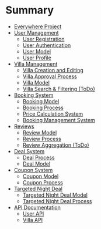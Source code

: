 # Summary

- [Everywhere Project](./everywhere-project-documentation.md)
- [User Management]()
  - [User Registration](./user-registration.md)
  - [User Authentication](./user-authentication.md)
  - [User Model](./user.md)
  - [User Profile](./userprofile.md)
- [Villa Management]()
  - [Villa Creation and Editing](./villa-creation-and-editing.md)
  - [Villa Approval Process](./villa-approval-process.md)
  - [Villa Model](./villa.md)
  - [Villa Search & Filtering (ToDo)]()
- [Booking System]()
  - [Booking Model](./booking.md)
  - [Booking Process](./booking-process.md)
  - [Price Calculation System](./price-calculation-system.md)
  - [Booking Management System](./booking-management-system.md)
- [Reviews]()
  - [Review Model](./review-model.md)
  - [Review Process](./review-creation-process.md)
  - [Review Aggregation (ToDo)]()
- [Deal System]()
  - [Deal Process](./deal-creation-process.md)
  - [Deal Model](./deal-model.md)
- [Coupon System]()
  - [Coupon Model](./coupon.md)
  - [Coupon Process](./coupon-creation-process.md)
- [Targeted Night Deal]()
  - [Targeted Night Deal Model](./targetednightdeal.md)
  - [Targeted Night Deal Process](./targeted-night-deal-process.md)
- [API Documentation]()
  - [User API](./user-api-documentation.md)
  - [Villa API](./villa-api-reference.md)
